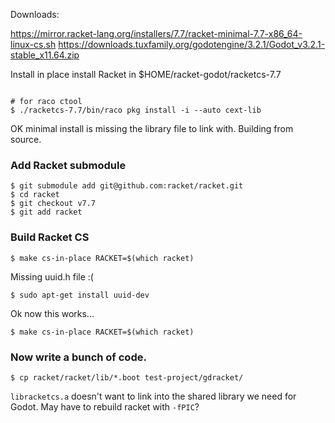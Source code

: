 
Downloads:

https://mirror.racket-lang.org/installers/7.7/racket-minimal-7.7-x86_64-linux-cs.sh
https://downloads.tuxfamily.org/godotengine/3.2.1/Godot_v3.2.1-stable_x11.64.zip

Install in place install Racket in
$HOME/racket-godot/racketcs-7.7

```

# for raco ctool
$ ./racketcs-7.7/bin/raco pkg install -i --auto cext-lib

 ```

OK minimal install is missing the library file to link with.  Building from
source.


### Add Racket submodule
```
$ git submodule add git@github.com:racket/racket.git
$ cd racket
$ git checkout v7.7
$ git add racket
```


### Build Racket CS
```
$ make cs-in-place RACKET=$(which racket)
```

Missing uuid.h file :(

```
$ sudo apt-get install uuid-dev
```

Ok now this works...

```
$ make cs-in-place RACKET=$(which racket)
```

### Now write a bunch of code.

```
$ cp racket/racket/lib/*.boot test-project/gdracket/
```

`libracketcs.a` doesn't want to link into the shared library we need for Godot.
May have to rebuild racket with `-fPIC`?



